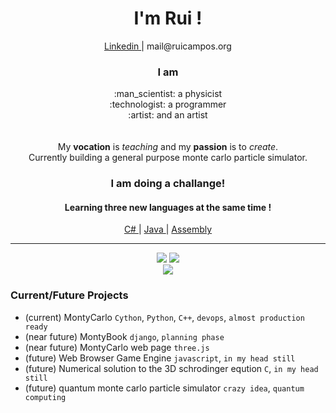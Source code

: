 <h1 align = "center"> I'm Rui ! </h1>

<div align = "center"> 
  <a href="https://www.linkedin.com/in/ruifilipecampos/"> Linkedin </a> | mail@ruicampos.org
</div>

<h3 align = "center">  I am </h3>
<div align = "center"> 
:man_scientist: a physicist <br>
:technologist: a programmer <br>
:artist: and an artist  <br>

  <br>
  <br>
  My <b>vocation</b> is <i>teaching</i> and my <b>passion</b> is to <i>create</i>. <br>
  Currently building a general purpose monte carlo particle simulator.
  
<h3>I am doing a challange!</h3>

<h4>Learning three new languages at the same time !</h4>

  <a href = "https://github.com/RuiFilipeCampos/DesktopProjectManagement"> C# </a> | <a href = "https://github.com/RuiFilipeCampos/BrownianMotionAndroid" > Java </a> | <a href = "https://github.com/RuiFilipeCampos/assembly_cosine"> Assembly </a>
  
</div>


---
<div align = "center">
<img  src = "https://github-readme-stats.vercel.app/api/top-langs/?username=RuiFilipeCampos&hide=jupyter%20notebook,html,typescript,CSS,objective-c&layout=compact&langs_count=9">
<img src = "https://github-readme-stats.vercel.app/api/wakatime?username=RuiFilipeCampos">

</div>
<div align = "center">
<img src = "https://github-readme-stats.vercel.app/api?username=RuiFilipeCampos&show_icons=true&theme=radical">
</div>


<h3>Current/Future Projects </h3>

- (current) MontyCarlo `Cython`, `Python`, `C++`, `devops`, `almost production ready`  
- (near future) MontyBook `django`, `planning phase` 
- (near future) MontyCarlo web page `three.js`
- (future) Web Browser Game Engine `javascript`, `in my head still`
- (future) Numerical solution to the 3D schrodinger eqution `C`, `in my head still` 
- (future) quantum monte carlo particle simulator `crazy idea`, `quantum computing` 



